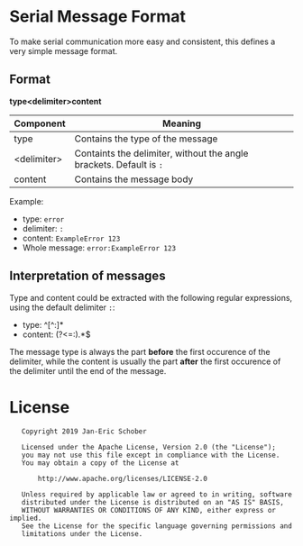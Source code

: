 # Serial Message Format
To make serial communication more easy and consistent, this defines a very simple message format.

## Format
**type&lt;delimiter&gt;content**

| Component | Meaning |
| --------- | ------- |
| type | Contains the type of the message |
| &lt;delimiter&gt; | Containts the delimiter, without the angle brackets. Default is `:` |
| content | Contains the message body |

Example:
* type: `error`
* delimiter: `:`
* content: `ExampleError 123`
* Whole message: `error:ExampleError 123`
## Interpretation of messages
Type and content could be extracted with the following regular expressions, using the default delimiter `:`:
* type: ^[^:]*
* content: (?<=:).*$

The message type is always the part **before** the first occurence of the delimiter, while the content is usually the part **after** the first occurence of the delimiter until the end of the message.

# License
```
   Copyright 2019 Jan-Eric Schober

   Licensed under the Apache License, Version 2.0 (the "License");
   you may not use this file except in compliance with the License.
   You may obtain a copy of the License at

       http://www.apache.org/licenses/LICENSE-2.0

   Unless required by applicable law or agreed to in writing, software
   distributed under the License is distributed on an "AS IS" BASIS,
   WITHOUT WARRANTIES OR CONDITIONS OF ANY KIND, either express or implied.
   See the License for the specific language governing permissions and
   limitations under the License.
```
